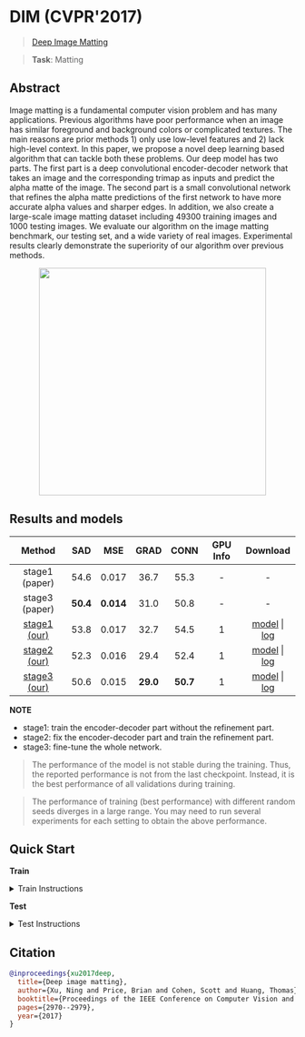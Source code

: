 # DIM (CVPR'2017)

> [Deep Image Matting](https://arxiv.org/abs/1703.03872)

> **Task**: Matting

<!-- [ALGORITHM] -->

## Abstract

<!-- [ABSTRACT] -->

Image matting is a fundamental computer vision problem and has many applications. Previous algorithms have poor performance when an image has similar foreground and background colors or complicated textures. The main reasons are prior methods 1) only use low-level features and 2) lack high-level context. In this paper, we propose a novel deep learning based algorithm that can tackle both these problems. Our deep model has two parts. The first part is a deep convolutional encoder-decoder network that takes an image and the corresponding trimap as inputs and predict the alpha matte of the image. The second part is a small convolutional network that refines the alpha matte predictions of the first network to have more accurate alpha values and sharper edges. In addition, we also create a large-scale image matting dataset including 49300 training images and 1000 testing images. We evaluate our algorithm on the image matting benchmark, our testing set, and a wide variety of real images. Experimental results clearly demonstrate the superiority of our algorithm over previous methods.

<!-- [IMAGE] -->

<div align=center >
 <img src="https://user-images.githubusercontent.com/12726765/144175771-05b4d8f5-1abc-48ee-a5f1-8cc89a156e27.png" width="400"/>
</div >

## Results and models

|                          Method                           |   SAD    |    MSE    |   GRAD   |   CONN   | GPU Info |                                                Download                                                |
| :-------------------------------------------------------: | :------: | :-------: | :------: | :------: | :------: | :----------------------------------------------------------------------------------------------------: |
|                      stage1 (paper)                       |   54.6   |   0.017   |   36.7   |   55.3   |    -     |                                                   -                                                    |
|                      stage3 (paper)                       | **50.4** | **0.014** |   31.0   |   50.8   |    -     |                                                   -                                                    |
|   [stage1 (our)](./dim_stage1-v16_1xb1-1000k_comp1k.py)   |   53.8   |   0.017   |   32.7   |   54.5   |    1     | [model](https://download.openmmlab.com/mmediting/mattors/dim/dim_stage1_v16_1x1_1000k_comp1k_SAD-53.8_20200605_140257-979a420f.pth) \| [log](https://download.openmmlab.com/mmediting/mattors/dim/dim_stage1_v16_1x1_1000k_comp1k_20200605_140257.log.json) |
| [stage2 (our)](./dim_stage2-v16-pln_1xb1-1000k_comp1k.py) |   52.3   |   0.016   |   29.4   |   52.4   |    1     | [model](https://download.openmmlab.com/mmediting/mattors/dim/dim_stage2_v16_pln_1x1_1000k_comp1k_SAD-52.3_20200607_171909-d83c4775.pth) \| [log](https://download.openmmlab.com/mmediting/mattors/dim/dim_stage2_v16_pln_1x1_1000k_comp1k_20200607_171909.log.json) |
| [stage3 (our)](./dim_stage3-v16-pln_1xb1-1000k_comp1k.py) |   50.6   |   0.015   | **29.0** | **50.7** |    1     | [model](https://download.openmmlab.com/mmediting/mattors/dim/dim_stage3_v16_pln_1x1_1000k_comp1k_SAD-50.6_20200609_111851-647f24b6.pth) \| [log](https://download.openmmlab.com/mmediting/mattors/dim/dim_stage3_v16_pln_1x1_1000k_comp1k_20200609_111851.log.json) |

**NOTE**

- stage1: train the encoder-decoder part without the refinement part.
- stage2: fix the encoder-decoder part and train the refinement part.
- stage3: fine-tune the whole network.

> The performance of the model is not stable during the training. Thus, the reported performance is not from the last checkpoint. Instead, it is the best performance of all validations during training.

> The performance of training (best performance) with different random seeds diverges in a large range. You may need to run several experiments for each setting to obtain the above performance.

## Quick Start

**Train**

<details>
<summary>Train Instructions</summary>

You can use the following commands to train a model with cpu or single/multiple GPUs.

DIM is trained with three stages.

**Stage 1**: train the encoder-decoder part without the refinement part.

```shell
# cpu train
CUDA_VISIBLE_DEVICES=-1 python tools/train.py configs/dim/dim_stage1-v16_1xb1-1000k_comp1k.py

# single-gpu train
python tools/train.py configs/dim/dim_stage1-v16_1xb1-1000k_comp1k.py

# multi-gpu train
./tools/dist_train.sh configs/dim/dim_stage1-v16_1xb1-1000k_comp1k.py 8
```

**Stage 2**: fix the encoder-decoder part and train the refinement part.

```shell
# cpu train
CUDA_VISIBLE_DEVICES=-1 python tools/train.py configs/dim/dim_stage2-v16-pln_1xb1-1000k_comp1k.py

# single-gpu train
python tools/train.py configs/dim/dim_stage2-v16-pln_1xb1-1000k_comp1k.py

# multi-gpu train
./tools/dist_train.sh configs/dim/dim_stage2-v16-pln_1xb1-1000k_comp1k.py 8
```

**Stage 3**: fine-tune the whole network.

```shell
# cpu train
CUDA_VISIBLE_DEVICES=-1 python tools/train.py configs/dim/dim_stage3-v16-pln_1xb1-1000k_comp1k.py

# single-gpu train
python tools/train.py configs/dim/dim_stage3-v16-pln_1xb1-1000k_comp1k.py

# multi-gpu train
./tools/dist_train.sh configs/dim/dim_stage3-v16-pln_1xb1-1000k_comp1k.py 8
```

For more details, you can refer to **Train a model** part in [train_test.md](/docs/en/user_guides/train_test.md#Train-a-model-in-MMEditing).

</details>

**Test**

<details>
<summary>Test Instructions</summary>

You can use the following commands to test a model with cpu or single/multiple GPUs.

```shell
# cpu test
CUDA_VISIBLE_DEVICES=-1 python tools/test.py configs/dim/dim_stage3-v16-pln_1xb1-1000k_comp1k.py https://download.openmmlab.com/mmediting/mattors/dim/dim_stage3_v16_pln_1x1_1000k_comp1k_SAD-50.6_20200609_111851-647f24b6.pth

# single-gpu test
python tools/test.py configs/dim/dim_stage3-v16-pln_1xb1-1000k_comp1k.py https://download.openmmlab.com/mmediting/mattors/dim/dim_stage3_v16_pln_1x1_1000k_comp1k_SAD-50.6_20200609_111851-647f24b6.pth

# multi-gpu test
./tools/dist_test.sh configs/dim/dim_stage3-v16-pln_1xb1-1000k_comp1k.py https://download.openmmlab.com/mmediting/mattors/dim/dim_stage3_v16_pln_1x1_1000k_comp1k_SAD-50.6_20200609_111851-647f24b6.pth 8
```

For more details, you can refer to **Test a pre-trained model** part in [train_test.md](/docs/en/user_guides/train_test.md#Test-a-pre-trained-model-in-MMEditing).

</details>

## Citation

```bibtex
@inproceedings{xu2017deep,
  title={Deep image matting},
  author={Xu, Ning and Price, Brian and Cohen, Scott and Huang, Thomas},
  booktitle={Proceedings of the IEEE Conference on Computer Vision and Pattern Recognition},
  pages={2970--2979},
  year={2017}
}
```
